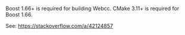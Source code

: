 
Boost 1.66+ is required for building Webcc. CMake 3.11+ is required for Boost 1.66.

See: https://stackoverflow.com/a/42124857
